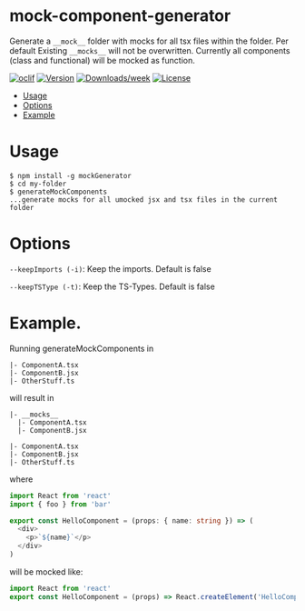 mock-component-generator
=============

Generate a `__mock__` folder with mocks for all tsx files within the folder.
Per default Existing `__mocks__` will not be overwritten.
Currently all components (class and functional) will be mocked as function.

[![oclif](https://img.shields.io/badge/cli-oclif-brightgreen.svg)](https://oclif.io)
[![Version](https://img.shields.io/npm/v/mockGenerator.svg)](https://npmjs.org/package/mockGenerator)
[![Downloads/week](https://img.shields.io/npm/dw/mockGenerator.svg)](https://npmjs.org/package/mockGenerator)
[![License](https://img.shields.io/npm/l/mockGenerator.svg)](https://github.com/0akl3y/mock-component-generatorr/blob/master/package.json)

<!-- toc -->
* [Usage](#usage)
* [Options](#options)
* [Example](#example)
<!-- tocstop -->

# Usage
<!-- usage -->
```sh-session
$ npm install -g mockGenerator
$ cd my-folder
$ generateMockComponents
...generate mocks for all umocked jsx and tsx files in the current folder
```
<!-- usagestop -->

# Options
<!-- options -->

`--keepImports (-i)`: Keep the imports. Default is false

`--keepTSType (-t)`: Keep the TS-Types. Default is false 

<!-- optionsstop -->

# Example. 
<!-- example -->
Running generateMockComponents in 
```
|- ComponentA.tsx
|- ComponentB.jsx
|- OtherStuff.ts
```
will result in
```
|- __mocks__
  |- ComponentA.tsx
  |- ComponentB.jsx

|- ComponentA.tsx
|- ComponentB.jsx
|- OtherStuff.ts
```

where

```typescript 
import React from 'react'
import { foo } from 'bar'

export const HelloComponent = (props: { name: string }) => (
  <div>
    <p>`${name}`</p>
  </div>
)
```
will be mocked like:

```typescript 
import React from 'react'
export const HelloComponent = (props) => React.createElement('HelloComponent', props)
```

<!-- examplestop -->





